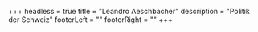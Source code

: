 +++
headless = true
title = "Leandro Aeschbacher"
description = "Politik der Schweiz"
footerLeft = ""
footerRight = ""
+++
